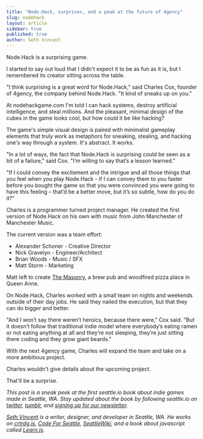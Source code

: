 ```yaml
---
title: "Node.Hack, surprises, and a peak at the future of 4gency"
slug: nodehack
layout: article
sidebar: true
published: true
author: Seth Vincent
---
```


Node.Hack is a surprising game.

I started to say out loud that I didn't expect it to be as fun as it is, but I remembered its creator sitting across the table.

"I think surprising is a great word for Node.Hack," said Charles Cox, founder of 4gency, the company behind Node.Hack. "It kind of sneaks up on you."

At nodehackgame.com I'm told I can hack systems, destroy artificial intelligence, and steal millions. And the pleasant, minimal design of the cubes in the game looks cool, but how could it be like hacking?

The game's simple visual design is paired with minimalist gameplay elements that truly work as metaphors for sneaking, stealing, and hacking one's way through a system. It's abstract. It works.

"In a lot of ways, the fact that Node.Hack is surprising could be seen as a bit of a failure," said Cox. "I’m willing to say that’s a lesson learned."

"If I could convey the excitement and the intrigue and all those things that  you feel when you play Node.Hack -  if I can convey them to you faster before you bought the game so that you were convinced you were going to have this feeling – that’d be a better move, but it’s so subtle, how do you do it?"

Charles is a programmer turned project manager. He created the first version of Node.Hack on his own with music from John Manchester of Manchester Music. 

The current version was a team effort:

- Alexander Schoner - Creative Director
- Nick Gravelyn - Engineer/Architect
- Brian Woods - Music / SFX
- Matt Storm - Marketing

Matt left to create [The Masonry](http://www.themasonryseattle.com), a brew pub and woodfired pizza place in Queen Anne.

On Node.Hack, Charles worked with a small team on nights and weekends outside of their day jobs. He said they nailed the execution, but that they can do bigger and better.

"And I won’t say there weren’t heroics, because there were," Cox said.  "But it doesn’t follow that traditional indie model where everybody’s eating ramen or not eating anything at all and they’re not sleeping, they’re just sitting there coding and they grow giant beards."

With the next 4gency game, Charles will expand the team and take on a more ambitious project.

Charles wouldn't give details about the upcoming project.

That'll be a surprise.


_This post is a sneak peek at the first seattle.io book about indie games made in Seattle, WA. Stay updated about the book by following seattle.io on [twitter](http://twitter.com/seattleio), [tumblr](http://seattleio.tumblr.com), and [signing up for our newsletter](http://seattle.io/#newsletter)._

_[Seth Vincent](http://sethvincent.com) is a writer, designer, and developer in Seattle, WA. He works on [crtrdg.js](http://crtrdg.github.io), [Code For Seattle](http://codeforseattle.org), [SeattleWiki](http://seattlewiki.net), and a book about javascript called [Learn.js](http://learnjs.io)._
